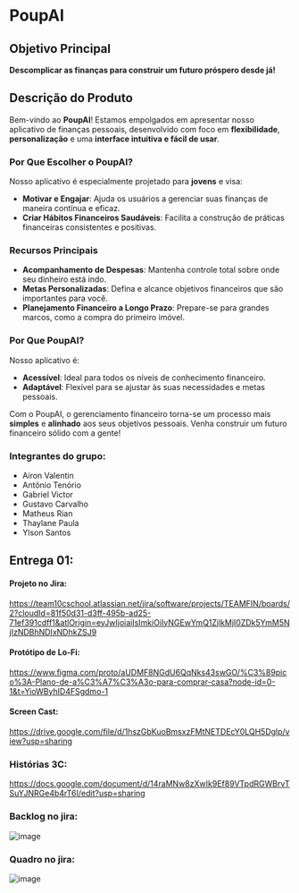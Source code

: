 # PoupAI

## Objetivo Principal

**Descomplicar as finanças para construir um futuro próspero desde já!**

## Descrição do Produto

Bem-vindo ao **PoupAI**! Estamos empolgados em apresentar nosso aplicativo de finanças pessoais, desenvolvido com foco em **flexibilidade**, **personalização** e uma **interface intuitiva e fácil de usar**.

### Por Que Escolher o PoupAI?

Nosso aplicativo é especialmente projetado para **jovens** e visa:

- **Motivar e Engajar**: Ajuda os usuários a gerenciar suas finanças de maneira contínua e eficaz.
- **Criar Hábitos Financeiros Saudáveis**: Facilita a construção de práticas financeiras consistentes e positivas.

### Recursos Principais

- **Acompanhamento de Despesas**: Mantenha controle total sobre onde seu dinheiro está indo.
- **Metas Personalizadas**: Defina e alcance objetivos financeiros que são importantes para você.
- **Planejamento Financeiro a Longo Prazo**: Prepare-se para grandes marcos, como a compra do primeiro imóvel.

### Por Que PoupAI?

Nosso aplicativo é:

- **Acessível**: Ideal para todos os níveis de conhecimento financeiro.
- **Adaptável**: Flexível para se ajustar às suas necessidades e metas pessoais.

Com o PoupAI, o gerenciamento financeiro torna-se um processo mais **simples** e **alinhado** aos seus objetivos pessoais. Venha construir um futuro financeiro sólido com a gente!




### Integrantes do grupo:
- Airon Valentin
- Antônio Tenório
- Gabriel Victor
- Gustavo Carvalho
- Matheus Rian
- Thaylane Paula
- Ylson Santos

## Entrega 01:
#### Projeto no Jira:
https://team10cschool.atlassian.net/jira/software/projects/TEAMFIN/boards/2?cloudId=81f50d31-d3ff-495b-ad25-71ef391cdff1&atlOrigin=eyJwIjoiaiIsImkiOiIyNGEwYmQ1ZjlkMjI0ZDk5YmM5NjIzNDBhNDIxNDhkZSJ9

#### Protótipo de Lo-Fi:
https://www.figma.com/proto/aUDMF8NGdU6QqNks43swGO/%C3%89pico%3A-Plano-de-a%C3%A7%C3%A3o-para-comprar-casa?node-id=0-1&t=YioWByhID4FSgdmo-1

#### Screen Cast:
https://drive.google.com/file/d/1hszGbKuoBmsxzFMtNETDEcY0LQH5Dglp/view?usp=sharing 

### Histórias 3C:
https://docs.google.com/document/d/14raMNw8zXwIk9Ef89VTpdRGWBrvTSuYJNRGe4b4rT6I/edit?usp=sharing

### Backlog no jira:
![image](https://github.com/user-attachments/assets/a8de5be4-8f8c-4558-98a4-06d3d1a52774)

### Quadro no jira: 
![image](https://github.com/user-attachments/assets/a9dc03e5-4385-48a0-9da5-dcae2cb4c6d8)
